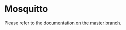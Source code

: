 # Mosquitto

Please refer to the [documentation on the master branch](https://sensorsiot.github.io/IOTstack/Containers/Mosquitto/).
